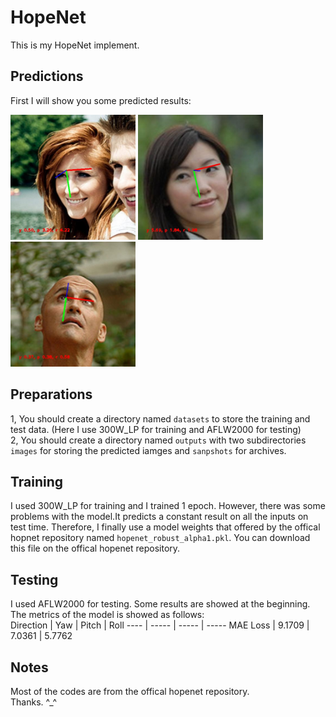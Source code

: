 # HopeNet
This is my HopeNet implement.  
## Predictions
First I will show you some predicted results:  

<img src="https://github.com/Younai2021/HopeNet/blob/main/demo/image00082.jpg" width="200"  /> <img src="https://github.com/Younai2021/HopeNet/blob/main/demo/image00202.jpg" width="200"  />
<img src="https://github.com/Younai2021/HopeNet/blob/main/demo/image00514.jpg" width="200"  />
## Preparations
1, You should create a directory named `datasets` to store the training and test data. (Here I use 300W_LP for training and AFLW2000 for testing)  
2, You should create a directory named `outputs` with two subdirectories `images` for storing the predicted iamges and `sanpshots` for archives.
## Training
I used 300W_LP for training and I trained 1 epoch. However, there was some problems with the model.It predicts a constant result on all the inputs on test time. Therefore, I finally use a model weights that offered by the offical hopnet repository named `hopenet_robust_alpha1.pkl`. You can download this file on the offical hopenet repository.

## Testing
I used AFLW2000 for testing. Some results are showed at the beginning.  
The metrics of the model is showed as follows:  
Direction | Yaw | Pitch | Roll
---- | -----  | ----- | -----
MAE Loss | 9.1709 | 7.0361 | 5.7762

## Notes
Most of the codes are from the offical hopenet repository.  
Thanks. ^_^
